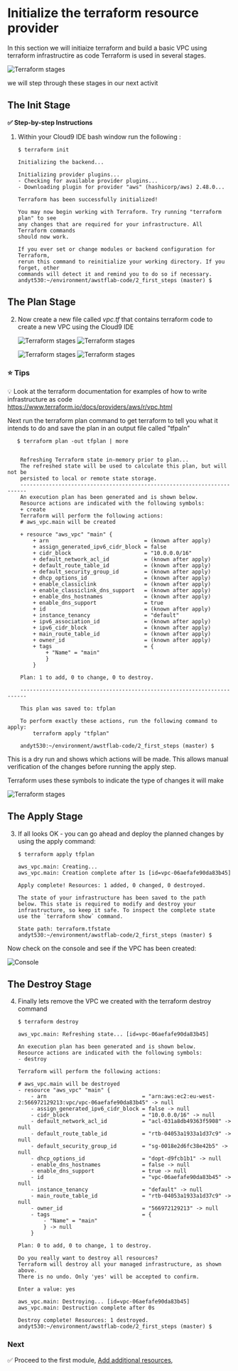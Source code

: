 
# Initialize the terraform resource provider

In this section we will initiaize terraform and build a basic VPC using terraform infrastructire as code
Terraform is used in several stages. 

![Terraform stages](../images/terraform.png)

we will step through these stages in our next activit

## The Init Stage

**:white_check_mark: Step-by-step Instructions**

1. Within your Cloud9 IDE bash window run the following :


    ```console
    $ terraform init   
    ```                                                                                        

    ```
    Initializing the backend...

    Initializing provider plugins...
    - Checking for available provider plugins...
    - Downloading plugin for provider "aws" (hashicorp/aws) 2.48.0...

    Terraform has been successfully initialized!

    You may now begin working with Terraform. Try running "terraform plan" to see
    any changes that are required for your infrastructure. All Terraform commands
    should now work.

    If you ever set or change modules or backend configuration for Terraform,
    rerun this command to reinitialize your working directory. If you forget, other
    commands will detect it and remind you to do so if necessary.
    andyt530:~/environment/awstflab-code/2_first_steps (master) $ 

    ```



## The Plan Stage

 2. Now create a new file called *vpc.tf* that contains terraform code to create a new VPC using the Cloud9 IDE

    ![Terraform stages](../images/IDE2.jpg)
    ![Terraform stages](../images/IDE3.jpg)

    ![Terraform stages](../images/IDE4.jpg)
    ![Terraform stages](../images/IDE5.jpg)


### :star: Tips

:bulb: Look at the terraform documentation for examples of how to write infrastructure as code
https://www.terraform.io/docs/providers/aws/r/vpc.html



Next run the terraform plan command to get terraform to tell you what it intends to do and save the plan in an output file called "tfpaln"

 

```console
   $ terraform plan -out tfplan | more
```

```

    Refreshing Terraform state in-memory prior to plan...                                                
    The refreshed state will be used to calculate this plan, but will not be
    persisted to local or remote state storage.                                                                                                               
    ------------------------------------------------------------------------                                                                                 
    An execution plan has been generated and is shown below.                                                                                                  
    Resource actions are indicated with the following symbols:                                              
    + create                                                                                                                                              
    Terraform will perform the following actions:                                                                                                          
    # aws_vpc.main will be created                                                 

    + resource "aws_vpc" "main" {
        + arn                              = (known after apply)
        + assign_generated_ipv6_cidr_block = false
        + cidr_block                       = "10.0.0.0/16"
        + default_network_acl_id           = (known after apply)
        + default_route_table_id           = (known after apply)
        + default_security_group_id        = (known after apply)
        + dhcp_options_id                  = (known after apply)
        + enable_classiclink               = (known after apply)
        + enable_classiclink_dns_support   = (known after apply)
        + enable_dns_hostnames             = (known after apply)
        + enable_dns_support               = true
        + id                               = (known after apply)
        + instance_tenancy                 = "default"
        + ipv6_association_id              = (known after apply)
        + ipv6_cidr_block                  = (known after apply)
        + main_route_table_id              = (known after apply)
        + owner_id                         = (known after apply)
        + tags                             = {
            + "Name" = "main"
            }
        }

    Plan: 1 to add, 0 to change, 0 to destroy.

    ------------------------------------------------------------------------

    This plan was saved to: tfplan

    To perform exactly these actions, run the following command to apply:
        terraform apply "tfplan"

    andyt530:~/environment/awstflab-code/2_first_steps (master) $   

```

This is a dry run and shows which actions will be made. This allows manual verification of the changes before running the apply step.

Terraform uses these symbols to indicate the type of changes it will make

![Terraform stages](../images/planSymbols.png)

## The Apply Stage

3. If all looks OK - you can go ahead and deploy the planned changes by using the apply command:

    ```console 
    $ terraform apply tfplan
    ```

    ```
    aws_vpc.main: Creating...
    aws_vpc.main: Creation complete after 1s [id=vpc-06aefafe90da83b45]

    Apply complete! Resources: 1 added, 0 changed, 0 destroyed.

    The state of your infrastructure has been saved to the path
    below. This state is required to modify and destroy your
    infrastructure, so keep it safe. To inspect the complete state
    use the `terraform show` command.

    State path: terraform.tfstate
    andyt530:~/environment/awstflab-code/2_first_steps (master) $ 
    ```

Now check on the console and see if the VPC has been created:

![Console](../images/console1.jpg)

## The Destroy Stage

4. Finally lets remove the VPC we created with the terraform destroy command

    ```console
    $ terraform destroy
    ```

    ```
    aws_vpc.main: Refreshing state... [id=vpc-06aefafe90da83b45]

    An execution plan has been generated and is shown below.
    Resource actions are indicated with the following symbols:
    - destroy

    Terraform will perform the following actions:

    # aws_vpc.main will be destroyed
    - resource "aws_vpc" "main" {
        - arn                              = "arn:aws:ec2:eu-west-2:566972129213:vpc/vpc-06aefafe90da83b45" -> null
        - assign_generated_ipv6_cidr_block = false -> null
        - cidr_block                       = "10.0.0.0/16" -> null
        - default_network_acl_id           = "acl-031a8db49363f5908" -> null
        - default_route_table_id           = "rtb-04053a1933a1d37c9" -> null
        - default_security_group_id        = "sg-0018e2d6fc38e42b5" -> null
        - dhcp_options_id                  = "dopt-d9fcb1b1" -> null
        - enable_dns_hostnames             = false -> null
        - enable_dns_support               = true -> null
        - id                               = "vpc-06aefafe90da83b45" -> null
        - instance_tenancy                 = "default" -> null
        - main_route_table_id              = "rtb-04053a1933a1d37c9" -> null
        - owner_id                         = "566972129213" -> null
        - tags                             = {
            - "Name" = "main"
            } -> null
        }

    Plan: 0 to add, 0 to change, 1 to destroy.

    Do you really want to destroy all resources?
    Terraform will destroy all your managed infrastructure, as shown above.
    There is no undo. Only 'yes' will be accepted to confirm.

    Enter a value: yes

    aws_vpc.main: Destroying... [id=vpc-06aefafe90da83b45]
    aws_vpc.main: Destruction complete after 0s

    Destroy complete! Resources: 1 destroyed.
    andyt530:~/environment/awstflab-code/2_first_steps (master) $ 

    ```


### Next

:white_check_mark: Proceed to the first module, [Add additional resources](../add_resources), 


[region-table]: https://aws.amazon.com/about-aws/global-infrastructure/regional-product-services/
[static-web-hosting]: ../1_StaticWebHosting/


